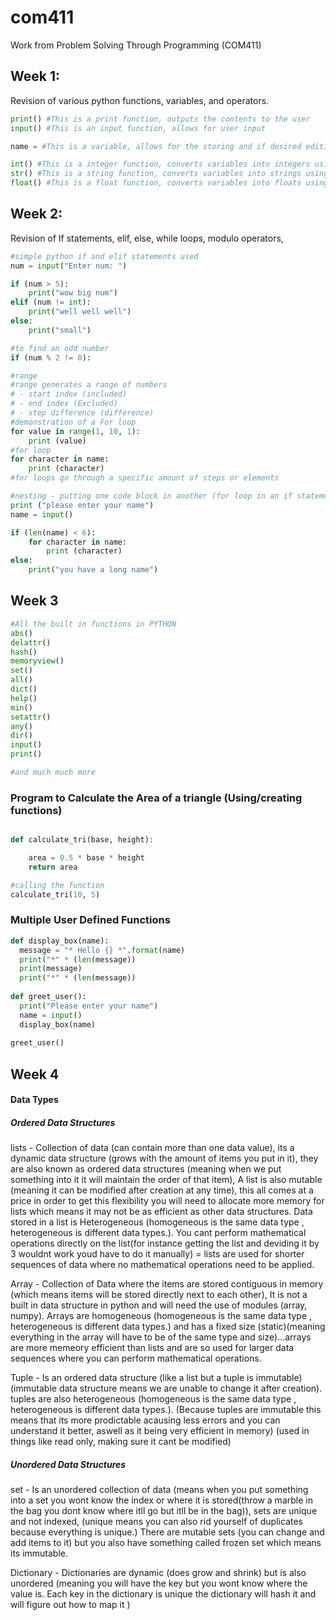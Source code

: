 # com411
Work from Problem Solving Through Programming (COM411)

## Week 1: 
Revision of various python functions, variables, and operators.

```python
print() #This is a print function, outputs the contents to the user
input() #This is an input function, allows for user input

name = #This is a variable, allows for the storing and if desired editing of data

int() #This is a integer function, converts variables into integers using this function, stores whole numbers
str() #This is a string function, converts variables into strings using this function, stores words / letters
float() #This is a float function, converts variables into floats using this function, can store negatives and positives aswell as decimal places
```
## Week 2: 
Revision of If statements, elif, else, while loops, modulo operators, 

```python
#simple python if and elif statements used
num = input("Enter num: ")

if (num > 5):
    print("wow big num")
elif (num != int):
    print("well well well")
else:
    print("small")

#to find an odd number
if (num % 2 != 0):

#range
#range generates a range of numbers
# - start index (included)
# - end index (Excluded)
# - step difference (difference)
#demonstration of a For loop
for value in range(1, 10, 1):
    print (value)
#for loop
for character in name:
    print (character)
#for loops go through a specific amount of steps or elements

#nesting - putting one code block in another (for loop in an if statement, while inside a for)
print ("please enter your name")
name = input()

if (len(name) < 6):
    for character in name:
        print (character)
else:
    print("you have a long name")
```



## Week 3

```python
#All the built in functions in PYTHON 
abs()	
delattr()	
hash()	
memoryview()	
set()
all()	
dict()	
help()	
min()	
setattr()
any()	
dir()	
input()
print()

#and much much more
```

### Program to Calculate the Area of a triangle (Using/creating functions)

```python

def calculate_tri(base, height):

    area = 0.5 * base * height
    return area

#calling the function
calculate_tri(10, 5)

```

### Multiple User Defined Functions

```python
def display_box(name):
  message = "* Hello {} *".format(name)
  print("*" * (len(message))
  print(message)
  print("*" * (len(message))
  
def greet_user():
  print("Please enter your name")
  name = input()
  display_box(name)
  
greet_user()
```

## Week 4

#### Data Types

##### Ordered Data Structures

lists - Collection of data (can contain more than one data value), its a dynamic data structure (grows with the amount of items you put in it), they are also known as ordered data structures (meaning when we put something into it it will maintain the order of that item), A list is also mutable (meaning it can be modified after creation at any time), this all comes at a price in order to get this flexibility you will need to allocate more memory for lists which means it may not be as efficient as other data structures. Data stored in a list is Heterogeneous (homogeneous is the same data type , heterogeneous is different data types.). You cant perform mathematical operations directly on the list(for instance getting the list and deviding it by 3 wouldnt work youd have to do it manually) = lists are used for shorter sequences of data where no mathematical operations need to be applied.

Array - Collection of Data where the items are stored contiguous in memory (which means items will be stored directly next to each other), It is not a built in data structure in python and will need the use of modules (array, numpy). Arrays are homogeneous (homogeneous is the same data type , heterogeneous is different data types.) and has a fixed size (static)(meaning everything in the array will have to  be of the same type and size)...arrays are more memeory efficient than lists and are so used for larger data sequences where you can perform mathematical operations.

Tuple - Is an ordered data structure (like a list but a tuple is immutable) (immutable data structure means we are unable to change it after creation). tuples are also heterogeneous (homogeneous is the same data type , heterogeneous is different data types.). (Because tuples are immutable this means that its more prodictable acausing less errors and you can understand it better, aswell as it being very efficient in memory) (used in things like read only, making sure it cant be modified)

##### Unordered Data Structures

set - Is an unordered collection of data (means when you put something into a set you wont know the index or where it is stored(throw a marble in the bag you dont know where itll go but itll be in the bag)), sets are unique and not indexed, (unique means you can also rid yourself of duplicates because everything is unique.) There are mutable sets (you can change and add items to it) but you also have something called frozen set which means its immutable.

Dictionary - Dictionaries are dynamic (does grow and shrink) but is also unordered (meaning you will have the key but you wont know where the value is. Each key in the dictionary is unique the dictionary will hash it and will figure out how to map it )



